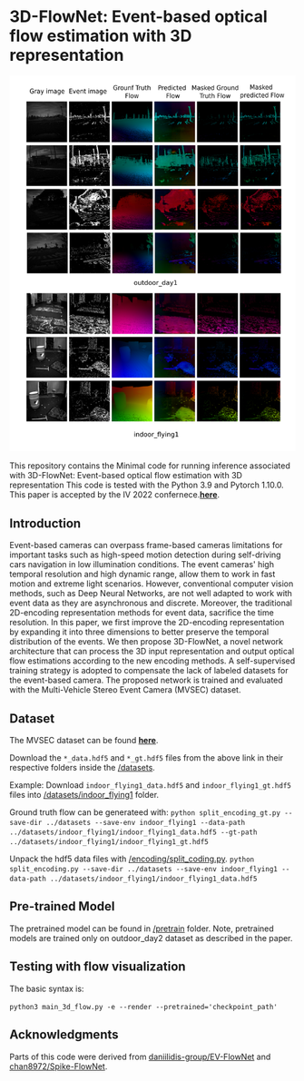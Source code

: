 # 3D-FlowNet: Event-based optical flow estimation with 3D representation


![Predicted flow.](res.png)  

This repository contains the Minimal code for running inference associated with 3D-FlowNet: Event-based optical flow estimation with 3D representation
This code is tested with the Python 3.9 and Pytorch 1.10.0. This paper is accepted by the IV 2022 confernece.[__**here**__](https://arxiv.org/abs/2201.12265).


## Introduction
Event-based cameras can overpass frame-based cameras limitations for important tasks such as high-speed motion detection during self-driving cars navigation in low illumination conditions. The event cameras' high temporal resolution and high dynamic range, allow them to work in fast motion and extreme light scenarios. However, conventional computer vision methods, such as Deep Neural Networks, are not well adapted to work with event data as they are asynchronous and discrete. Moreover, the traditional 2D-encoding representation methods for event data, sacrifice the time resolution. In this paper, we first improve the 2D-encoding representation by expanding it into three dimensions to better preserve the temporal distribution of the events. We then propose 3D-FlowNet, a novel network architecture that can process the 3D input representation and output optical flow estimations according to the new encoding methods. A self-supervised training strategy is adopted to compensate the lack of labeled datasets for the event-based camera. The proposed network is trained and evaluated with the Multi-Vehicle Stereo Event Camera (MVSEC) dataset. 


## Dataset

The MVSEC dataset can be found [__**here**__](https://daniilidis-group.github.io/mvsec/download/#hdf5-files).

Download the ```*_data.hdf5``` and ```*_gt.hdf5``` files from the above link in their respective folders inside the [/datasets](datasets).

Example: Download ```indoor_flying1_data.hdf5``` and ```indoor_flying1_gt.hdf5``` files into [/datasets/indoor_flying1](datasets/indoor_flying1) folder.

Ground truth flow can be generateed with:
```python split_encoding_gt.py --save-dir ../datasets --save-env indoor_flying1 --data-path ../datasets/indoor_flying1/indoor_flying1_data.hdf5 --gt-path ../datasets/indoor_flying1/indoor_flying1_gt.hdf5```

Unpack the hdf5 data files with [/encoding/split_coding.py](encoding/split_coding.py).
```python split_encoding.py --save-dir ../datasets --save-env indoor_flying1 --data-path ../datasets/indoor_flying1/indoor_flying1_data.hdf5```



## Pre-trained Model

The pretrained model can be found in [/pretrain](pretrain/) folder. Note, pretrained models are trained only on outdoor_day2 dataset as described in the paper.


## Testing with flow visualization

The basic syntax is:

 ```python3 main_3d_flow.py -e --render --pretrained='checkpoint_path'``` 

## Acknowledgments

Parts of this code were derived from [daniilidis-group/EV-FlowNet](https://github.com/daniilidis-group/EV-FlowNet) and [chan8972/Spike-FlowNet](https://github.com/chan8972/Spike-FlowNet).
